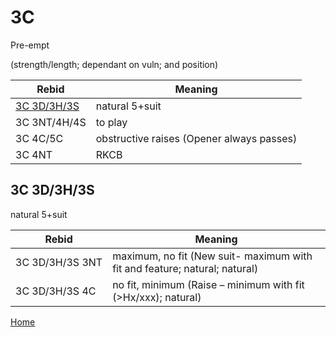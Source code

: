 # 3C

Pre-empt

(strength/length; dependant on vuln; and position)

| Rebid | Meaning |
|---|---|
| [3C&nbsp;3D/3H/3S](#3c3d3h3s) | natural 5+suit |
| 3C&nbsp;3NT/4H/4S | to play |
| 3C&nbsp;4C/5C | obstructive raises (Opener always passes) |
| 3C&nbsp;4NT | RKCB |

## 3C&nbsp;3D/3H/3S

natural 5+suit

| Rebid | Meaning |
|---|---|
| 3C&nbsp;3D/3H/3S&nbsp;3NT | maximum, no fit (New suit- maximum with fit and feature; natural; natural) |
| 3C&nbsp;3D/3H/3S&nbsp;4C | no fit, minimum (Raise – minimum with fit (>Hx/xxx); natural) |

[Home](../index.md)
